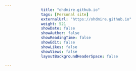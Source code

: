 ```yaml
---
                title: "ohdmire.github.io"
                tags: [Personal site]
                externalUrl: "https://ohdmire.github.io"
                weight: 521
                showDate: false
                showAuthor: false
                showReadingTime: false
                showEdit: false
                showLikes: false
                showViews: false
                layoutBackgroundHeaderSpace: false
                
---
```

